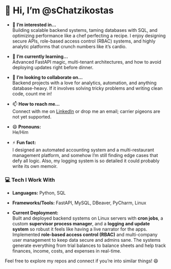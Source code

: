 # 👋 Hi, I’m @sChatzikostas
- 👀 **I’m interested in...**  
  Building scalable backend systems, taming databases with SQL, and optimizing performance like a chef perfecting a recipe. I enjoy designing secure APIs, role-based access control (RBAC) systems, and highly analytic platforms that crunch numbers like it’s cardio.  

- 🌱 **I’m currently learning...**  
  Advanced FastAPI magic, multi-tenant architectures, and how to avoid deploying updates right before dinner.  

- 💞️ **I’m looking to collaborate on...**  
  Backend projects with a love for analytics, automation, and anything database-heavy. If it involves solving tricky problems and writing clean code, count me in!  

- 📫 **How to reach me...**  
  Connect with me on [LinkedIn](https://www.linkedin.com/in/sotiris-chatzikostas) or drop me an email; carrier pigeons are not yet supported.  

- 😄 **Pronouns:**  
  He/Him  

- ⚡ **Fun fact:**  
  I designed an automated accounting system and a multi-restaurant management platform, and somehow I’m still finding edge cases that defy all logic. Also, my logging system is so detailed it could probably write its own memoir.  

### 💻 Tech I Work With  
- **Languages:** Python, SQL  
- **Frameworks/Tools:** FastAPI, MySQL, DBeaver, PyCharm, Linux  

- **Current Deployment:**  
  Built and deployed backend systems on Linux servers with **cron jobs**, a custom **supervisor process manager**, and a **logging and update system** so robust it feels like having a live narrator for the apps.  
  Implemented **role-based access control (RBAC)** and multi-company user management to keep data secure and admins sane. The systems generate everything from trial balances to balance sheets and help track finances, income, costs, and expenses in real-time.  

Feel free to explore my repos and connect if you’re into similar things! 😄

<!---
sChatzikostas/sChatzikostas is a ✨ special ✨ repository because its `README.md` (this file) appears on your GitHub profile.
You can click the Preview link to take a look at your changes.
--->
